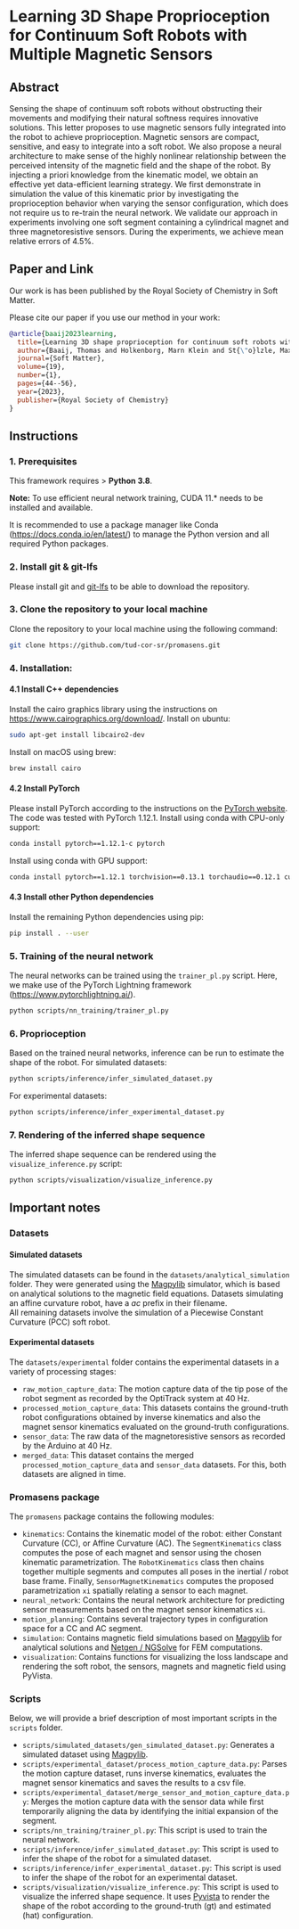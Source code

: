 # Learning 3D Shape Proprioception for Continuum Soft Robots with Multiple Magnetic Sensors
## Abstract
Sensing the shape of continuum soft robots without obstructing their movements and modifying their natural softness requires innovative solutions. 
This letter proposes to use magnetic sensors fully integrated into the robot to achieve proprioception. 
Magnetic sensors are compact, sensitive, and easy to integrate into a soft robot.
We also propose a neural architecture to make sense of the highly nonlinear relationship between the perceived intensity of the magnetic field and the shape of the robot. 
By injecting a priori knowledge from the kinematic model, we obtain an effective yet data-efficient learning strategy. 
We first demonstrate in simulation the value of this kinematic prior by investigating the proprioception behavior when varying the sensor configuration, which does not require us to re-train the neural network. 
We validate our approach in experiments involving one soft segment containing a cylindrical magnet and three magnetoresistive sensors. 
During the experiments, we achieve mean relative errors of 4.5%.

## Paper and Link
Our work is has been published by the Royal Society of Chemistry in Soft Matter.

Please cite our paper if you use our method in your work:
````bibtex
@article{baaij2023learning,
  title={Learning 3D shape proprioception for continuum soft robots with multiple magnetic sensors},
  author={Baaij, Thomas and Holkenborg, Marn Klein and St{\"o}lzle, Maximilian and van der Tuin, Daan and Naaktgeboren, Jonatan and Babu{\v{s}}ka, Robert and Della Santina, Cosimo},
  journal={Soft Matter},
  volume={19},
  number={1},
  pages={44--56},
  year={2023},
  publisher={Royal Society of Chemistry}
}
````

## Instructions

### 1. Prerequisites
This framework requires > **Python 3.8**.

**Note:** To use efficient neural network training, CUDA 11.* needs to be installed and available.

It is recommended to use a package manager like Conda (https://docs.conda.io/en/latest/) to manage the Python version 
and all required Python packages.

### 2. Install git & git-lfs
Please install git and [git-lfs](https://git-lfs.github.com/) to be able to download the repository.

### 3. Clone the repository to your local machine
Clone the repository to your local machine using the following command:
```bash
git clone https://github.com/tud-cor-sr/promasens.git
```

### 4. Installation:
#### 4.1 Install C++ dependencies
Install the cairo graphics library using the instructions on https://www.cairographics.org/download/.
Install on ubuntu:
```bash
sudo apt-get install libcairo2-dev
```
Install on macOS using brew:
```bash
brew install cairo
```

#### 4.2 Install PyTorch
Please install PyTorch according to the instructions on the [PyTorch website](https://pytorch.org/get-started/locally/).
The code was tested with PyTorch 1.12.1.
Install using conda with CPU-only support:

```bash
conda install pytorch==1.12.1-c pytorch
```

Install using conda with GPU support:

```bash
conda install pytorch==1.12.1 torchvision==0.13.1 torchaudio==0.12.1 cudatoolkit=11.6 -c pytorch -c conda-forge
```

#### 4.3 Install other Python dependencies
Install the remaining Python dependencies using pip:

```bash
pip install . --user
```

### 5. Training of the neural network
The neural networks can be trained using the `trainer_pl.py` script. 
Here, we make use of the PyTorch Lightning framework (https://www.pytorchlightning.ai/).
```bash
python scripts/nn_training/trainer_pl.py
```

### 6. Proprioception
Based on the trained neural networks, inference can be run to estimate the shape of the robot.
For simulated datasets:

```bash
python scripts/inference/infer_simulated_dataset.py
```

For experimental datasets:

```bash
python scripts/inference/infer_experimental_dataset.py
```

### 7. Rendering of the inferred shape sequence
The inferred shape sequence can be rendered using the `visualize_inference.py` script:

```bash
python scripts/visualization/visualize_inference.py
```

## Important notes

### Datasets

#### Simulated datasets
The simulated datasets can be found in the `datasets/analytical_simulation` folder. 
They were generated using the [Magpylib](https://magpylib.readthedocs.io/en/latest/) simulator, which is based on analytical solutions to the magnetic field equations.
Datasets simulating an affine curvature robot, have a _ac_ prefix in their filename.  
All remaining datasets involve the simulation of a Piecewise Constant Curvature (PCC) soft robot.

#### Experimental datasets
The `datasets/experimental` folder contains the experimental datasets in a variety of processing stages:
- `raw_motion_capture_data`: The motion capture data of the tip pose of the robot segment as recorded by the OptiTrack system at 40 Hz.
- `processed_motion_capture_data`: This datasets contains the ground-truth robot configurations obtained by inverse kinematics and also the magnet sensor kinematics evaluated on the ground-truth configurations.
- `sensor_data`: The raw data of the magnetoresistive sensors as recorded by the Arduino at 40 Hz.
- `merged_data`: This dataset contains the merged `processed_motion_capture_data` and `sensor_data` datasets. For this, both datasets are aligned in time.

### Promasens package
The `promasens` package contains the following modules:
- `kinematics`: Contains the kinematic model of the robot: either Constant Curvature (CC), or Affine Curvature (AC). The `SegmentKinematics` class computes the pose of each magnet and sensor using the chosen kinematic parametrization. The `RobotKinematics` class then chains together multiple segments and computes all poses in the inertial / robot base frame. Finally, `SensorMagnetKinematics` computes the proposed parametrization `xi` spatially relating a sensor to each magnet. 
- `neural_network`: Contains the neural network architecture for predicting sensor measurements based on the magnet sensor kinematics `xi`.
- `motion_planning`: Contains several trajectory types in configuration space for a CC and AC segment.
- `simulation`: Contains magnetic field simulations based on [Magpylib](https://magpylib.readthedocs.io/en/latest/) for analytical solutions and [Netgen / NGSolve](https://ngsolve.org) for FEM computations.
- `visualization`: Contains functions for visualizing the loss landscape and rendering the soft robot, the sensors, magnets and magnetic field using PyVista.

### Scripts
Below, we will provide a brief description of most important scripts in the `scripts` folder.
- `scripts/simulated_datasets/gen_simulated_dataset.py`: Generates a simulated dataset using [Magpylib](https://magpylib.readthedocs.io/en/latest/).
- `scripts/experimental_dataset/process_motion_capture_data.py`: Parses the motion capture dataset, runs inverse kinematics, evaluates the magnet sensor kinematics and saves the results to a csv file.
- `scripts/experimental_dataset/merge_sensor_and_motion_capture_data.py`: Merges the motion capture data with the sensor data while first temporarily aligning the data by identifying the initial expansion of the segment.
- `scripts/nn_training/trainer_pl.py`: This script is used to train the neural network.
- `scripts/inference/infer_simulated_dataset.py`: This script is used to infer the shape of the robot for a simulated dataset.
- `scripts/inference/infer_experimental_dataset.py`: This script is used to infer the shape of the robot for an experimental dataset.
- `scripts/visualization/visualize_inference.py`: This script is used to visualize the inferred shape sequence. It uses [Pyvista](https://docs.pyvista.org/) to render the shape of the robot according to the ground-truth (gt) and estimated (hat) configuration.

